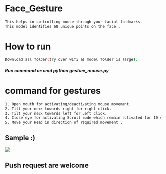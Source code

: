 # Face_Gesture
                             
```bash      
This helps in controlling mouse through your facial landmarks. 
This model identifies 68 unique points on the face .       
```         
# How to run     
```bash        
Download all folder(try over wifi as model folder is large). 
``` 
##### Run command on cmd  python gesture_mouse.py  
   
   
# command for gestures
```bash
1. Open mouth for activating/deactivating mouse movement.
2. Tilt your neck towards right for right click.
3. Tilt your neck towards left for Left click.
4. Close eye for activating Scroll mode which remain activated for 10 seconds.
5. Move your Head in direction of required movement .
```

## Sample :)
<img src="Sample/example.gif">   

## Push request are welcome 
       
  
 
